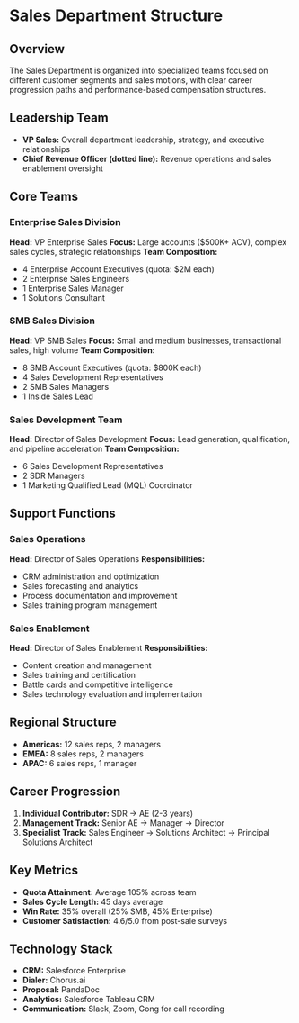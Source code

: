 # Sales Department Structure

## Overview
The Sales Department is organized into specialized teams focused on different customer segments and sales motions, with clear career progression paths and performance-based compensation structures.

## Leadership Team
- **VP Sales:** Overall department leadership, strategy, and executive relationships
- **Chief Revenue Officer (dotted line):** Revenue operations and sales enablement oversight

## Core Teams

### Enterprise Sales Division
**Head:** VP Enterprise Sales
**Focus:** Large accounts ($500K+ ACV), complex sales cycles, strategic relationships
**Team Composition:**
- 4 Enterprise Account Executives (quota: $2M each)
- 2 Enterprise Sales Engineers
- 1 Enterprise Sales Manager
- 1 Solutions Consultant

### SMB Sales Division
**Head:** VP SMB Sales
**Focus:** Small and medium businesses, transactional sales, high volume
**Team Composition:**
- 8 SMB Account Executives (quota: $800K each)
- 4 Sales Development Representatives
- 2 SMB Sales Managers
- 1 Inside Sales Lead

### Sales Development Team
**Head:** Director of Sales Development
**Focus:** Lead generation, qualification, and pipeline acceleration
**Team Composition:**
- 6 Sales Development Representatives
- 2 SDR Managers
- 1 Marketing Qualified Lead (MQL) Coordinator

## Support Functions

### Sales Operations
**Head:** Director of Sales Operations
**Responsibilities:**
- CRM administration and optimization
- Sales forecasting and analytics
- Process documentation and improvement
- Sales training program management

### Sales Enablement
**Head:** Director of Sales Enablement
**Responsibilities:**
- Content creation and management
- Sales training and certification
- Battle cards and competitive intelligence
- Sales technology evaluation and implementation

## Regional Structure
- **Americas:** 12 sales reps, 2 managers
- **EMEA:** 8 sales reps, 2 managers
- **APAC:** 6 sales reps, 1 manager

## Career Progression
1. **Individual Contributor:** SDR → AE (2-3 years)
2. **Management Track:** Senior AE → Manager → Director
3. **Specialist Track:** Sales Engineer → Solutions Architect → Principal Solutions Architect

## Key Metrics
- **Quota Attainment:** Average 105% across team
- **Sales Cycle Length:** 45 days average
- **Win Rate:** 35% overall (25% SMB, 45% Enterprise)
- **Customer Satisfaction:** 4.6/5.0 from post-sale surveys

## Technology Stack
- **CRM:** Salesforce Enterprise
- **Dialer:** Chorus.ai
- **Proposal:** PandaDoc
- **Analytics:** Salesforce Tableau CRM
- **Communication:** Slack, Zoom, Gong for call recording